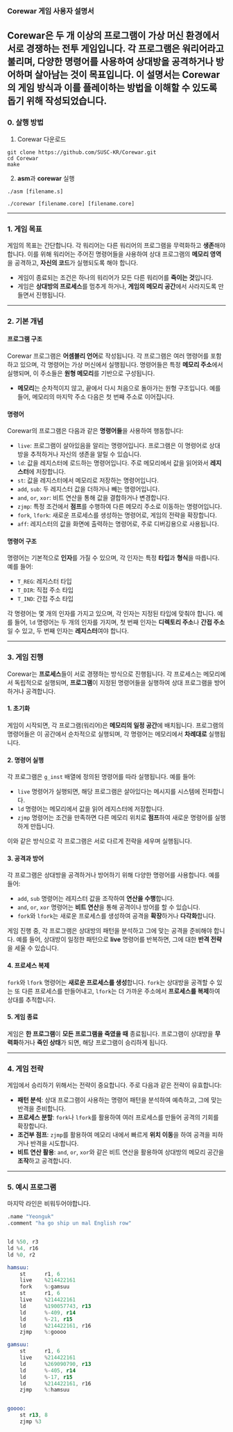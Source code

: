 ### **Corewar 게임 사용자 설명서**

Corewar은 두 개 이상의 프로그램이 가상 머신 환경에서 서로 경쟁하는 전투 게임입니다. 각 프로그램은 **워리어**라고 불리며, 다양한 명령어를 사용하여 상대방을 공격하거나 방어하며 살아남는 것이 목표입니다. 이 설명서는 **Corewar**의 게임 방식과 이를 플레이하는 방법을 이해할 수 있도록 돕기 위해 작성되었습니다.
---

### **0. 살행 방법**

1. Corewar 다운로드
```
git clone https://github.com/SUSC-KR/Corewar.git
cd Corewar
make
```

2. **asm**과 **corewar** 실행
```
./asm [filename.s]
```

```
./corewar [filename.core] [filename.core]
```


---

### **1. 게임 목표**

게임의 목표는 간단합니다. 각 워리어는 다른 워리어의 프로그램을 무력화하고 **생존**해야 합니다. 이를 위해 워리어는 주어진 명령어들을 사용하여 상대 프로그램의 **메모리 영역**을 공격하고, **자신의 코드**가 실행되도록 해야 합니다.

- 게임이 종료되는 조건은 하나의 워리어가 모든 다른 워리어를 **죽이는 것**입니다.
- 게임은 **상대방의 프로세스**를 멈추게 하거나, **게임의 메모리 공간**에서 사라지도록 만들면서 진행됩니다.

---

### **2. 기본 개념**

#### **프로그램 구조**
Corewar 프로그램은 **어셈블리 언어**로 작성됩니다. 각 프로그램은 여러 명령어를 포함하고 있으며, 각 명령어는 가상 머신에서 실행됩니다. 명령어들은 특정 **메모리 주소**에서 실행되며, 이 주소들은 **원형 메모리**를 기반으로 구성됩니다. 

- **메모리**는 순차적이지 않고, 끝에서 다시 처음으로 돌아가는 원형 구조입니다. 예를 들어, 메모리의 마지막 주소 다음은 첫 번째 주소로 이어집니다.

#### **명령어**
Corewar의 프로그램은 다음과 같은 **명령어들**을 사용하여 행동합니다:

- `live`: 프로그램이 살아있음을 알리는 명령어입니다. 프로그램은 이 명령어로 상대방을 추적하거나 자신의 생존을 알릴 수 있습니다.
- `ld`: 값을 레지스터에 로드하는 명령어입니다. 주로 메모리에서 값을 읽어와서 **레지스터**에 저장합니다.
- `st`: 값을 레지스터에서 메모리로 저장하는 명령어입니다.
- `add`, `sub`: 두 레지스터 값을 더하거나 빼는 명령어입니다.
- `and`, `or`, `xor`: 비트 연산을 통해 값을 결합하거나 변경합니다.
- `zjmp`: 특정 조건에서 **점프**를 수행하여 다른 메모리 주소로 이동하는 명령어입니다.
- `fork`, `lfork`: 새로운 프로세스를 생성하는 명령어로, 게임의 전략을 확장합니다.
- `aff`: 레지스터의 값을 화면에 출력하는 명령어로, 주로 디버깅용으로 사용됩니다.

#### **명령어 구조**
명령어는 기본적으로 **인자**를 가질 수 있으며, 각 인자는 특정 **타입**과 **형식**을 따릅니다. 예를 들어:

- `T_REG`: 레지스터 타입
- `T_DIR`: 직접 주소 타입
- `T_IND`: 간접 주소 타입

각 명령어는 몇 개의 인자를 가지고 있으며, 각 인자는 지정된 타입에 맞춰야 합니다. 예를 들어, `ld` 명령어는 두 개의 인자를 가지며, 첫 번째 인자는 **디렉토리 주소**나 **간접 주소**일 수 있고, 두 번째 인자는 **레지스터**여야 합니다.

---

### **3. 게임 진행**

Corewar는 **프로세스**들이 서로 경쟁하는 방식으로 진행됩니다. 각 프로세스는 메모리에서 독립적으로 실행되며, **프로그램**이 지정된 명령어들을 실행하여 상대 프로그램을 방어하거나 공격합니다.

#### **1. 초기화**
게임이 시작되면, 각 프로그램(워리어)은 **메모리의 일정 공간**에 배치됩니다. 프로그램의 명령어들은 이 공간에서 순차적으로 실행되며, 각 명령어는 메모리에서 **차례대로** 실행됩니다.

#### **2. 명령어 실행**
각 프로그램은 `g_inst` 배열에 정의된 명령어를 따라 실행됩니다. 예를 들어:

- `live` 명령어가 실행되면, 해당 프로그램은 살아있다는 메시지를 시스템에 전파합니다.
- `ld` 명령어는 메모리에서 값을 읽어 레지스터에 저장합니다.
- `zjmp` 명령어는 조건을 만족하면 다른 메모리 위치로 **점프**하여 새로운 명령어를 실행하게 만듭니다.

이와 같은 방식으로 각 프로그램은 서로 다르게 전략을 세우며 실행됩니다.

#### **3. 공격과 방어**
각 프로그램은 상대방을 공격하거나 방어하기 위해 다양한 명령어를 사용합니다. 예를 들어:

- `add`, `sub` 명령어는 레지스터 값을 조작하여 **연산을 수행**합니다.
- `and`, `or`, `xor` 명령어는 **비트 연산**을 통해 공격이나 방어를 할 수 있습니다.
- `fork`와 `lfork`는 새로운 프로세스를 생성하여 공격을 **확장**하거나 **다각화**합니다.

게임 진행 중, 각 프로그램은 상대방의 패턴을 분석하고 그에 맞는 공격을 준비해야 합니다. 예를 들어, 상대방이 일정한 패턴으로 **live** 명령어를 반복하면, 그에 대한 **반격 전략**을 세울 수 있습니다.

#### **4. 프로세스 복제**
`fork`와 `lfork` 명령어는 **새로운 프로세스를 생성**합니다. `fork`는 상대방을 공격할 수 있는 또 다른 프로세스를 만들어내고, `lfork`는 더 가까운 주소에서 **프로세스를 복제**하여 상대를 추적합니다.

#### **5. 게임 종료**
게임은 **한 프로그램**이 **모든 프로그램을 죽였을 때** 종료됩니다. 프로그램이 상대방을 **무력화**하거나 **죽인 상태**가 되면, 해당 프로그램이 승리하게 됩니다.

---

### **4. 게임 전략**

게임에서 승리하기 위해서는 전략이 중요합니다. 주로 다음과 같은 전략이 유효합니다:

- **패턴 분석**: 상대 프로그램이 사용하는 명령어 패턴을 분석하여 예측하고, 그에 맞는 반격을 준비합니다.
- **프로세스 분할**: `fork`나 `lfork`를 활용하여 여러 프로세스를 만들어 공격의 기회를 확장합니다.
- **조건부 점프**: `zjmp`를 활용하여 메모리 내에서 빠르게 **위치 이동**을 하여 공격을 피하거나 반격을 시도합니다.
- **비트 연산 활용**: `and`, `or`, `xor`와 같은 비트 연산을 활용하여 상대방의 메모리 공간을 **조작**하고 공격합니다.

---

### **5. 예시 프로그램**
마지막 라인은 비워두어야합니다.

``` asm
.name "Yeonguk"
.comment "ha go ship un mal English row"


ld %50, r3
ld %4, r16
ld %0, r2

hamsuu:
	st		r1, 6
	live	%214422161
	fork	%:gamsuu
	st		r1, 6
	live	%214422161
	ld		%190057743, r13
	ld		%-409, r14
	ld		%-21, r15
	ld		%214422161, r16
	zjmp	%:goooo

gamsuu:
	st		r1, 6
	live	%214422161
	ld		%269090790, r13
	ld		%-405, r14
	ld		%-17, r15
	ld		%214422161, r16
	zjmp	%:hamsuu


goooo:
	st r13, 8
	zjmp %3

```
